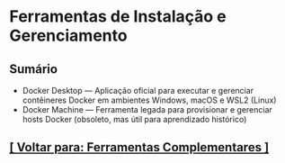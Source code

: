 # Ferramentas de Instalação e Gerenciamento

## Sumário

- Docker Desktop — Aplicação oficial para executar e gerenciar contêineres Docker em ambientes Windows, macOS e WSL2 (Linux)
- Docker Machine — Ferramenta legada para provisionar e gerenciar hosts Docker (obsoleto, mas útil para aprendizado histórico)

## [[ Voltar para: Ferramentas Complementares ]](../ferramentas-complementares.md)